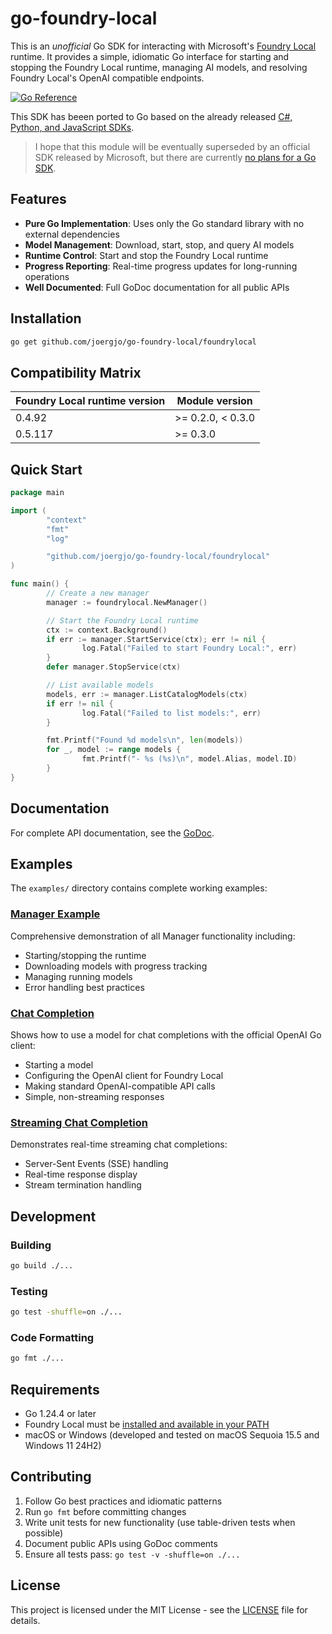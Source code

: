# go-foundry-local

This is an _unofficial_ Go SDK for interacting with Microsoft's [Foundry Local](https://learn.microsoft.com/en-us/azure/ai-foundry/foundry-local/what-is-foundry-local) runtime. It provides a simple, idiomatic Go interface for starting and stopping the Foundry Local runtime, managing AI models, and resolving Foundry Local's OpenAI compatible endpoints. 

[![Go Reference](https://pkg.go.dev/badge/github.com/joergjo/go-foundry-local/foundrylocal.svg)](https://pkg.go.dev/github.com/joergjo/go-foundry-local/foundrylocal)

This SDK has beeen ported to Go based on the already released [C#, Python, and JavaScript SDKs](https://github.com/microsoft/Foundry-Local).

>I hope that this module will be eventually superseded by an official SDK released by Microsoft, but there are currently [no plans for a Go SDK](https://github.com/microsoft/Foundry-Local/discussions/171).

## Features

- **Pure Go Implementation**: Uses only the Go standard library with no external dependencies
- **Model Management**: Download, start, stop, and query AI models
- **Runtime Control**: Start and stop the Foundry Local runtime
- **Progress Reporting**: Real-time progress updates for long-running operations
- **Well Documented**: Full GoDoc documentation for all public APIs

## Installation

```bash
go get github.com/joergjo/go-foundry-local/foundrylocal
```

## Compatibility Matrix

Foundry Local runtime version | Module version
------------------------------|-------------------
0.4.92                        | >= 0.2.0, < 0.3.0
0.5.117                       | >= 0.3.0

## Quick Start

```go
package main

import (
        "context"
        "fmt"
        "log"

        "github.com/joergjo/go-foundry-local/foundrylocal"
)

func main() {
	    // Create a new manager
	    manager := foundrylocal.NewManager()

	    // Start the Foundry Local runtime
	    ctx := context.Background()
	    if err := manager.StartService(ctx); err != nil {
		        log.Fatal("Failed to start Foundry Local:", err)
	    }
	    defer manager.StopService(ctx)

        // List available models
        models, err := manager.ListCatalogModels(ctx)
        if err != nil {
                log.Fatal("Failed to list models:", err)
        }

        fmt.Printf("Found %d models\n", len(models))
        for _, model := range models {
                fmt.Printf("- %s (%s)\n", model.Alias, model.ID)
        }
}
```

## Documentation

For complete API documentation, see the [GoDoc](https://pkg.go.dev/github.com/joergjo/go-foundry-local/foundrylocal).

## Examples

The `examples/` directory contains complete working examples:

### [Manager Example](examples/manager/)
Comprehensive demonstration of all Manager functionality including:
- Starting/stopping the runtime
- Downloading models with progress tracking
- Managing running models
- Error handling best practices

### [Chat Completion](examples/chat-completion/)
Shows how to use a model for chat completions with the official OpenAI Go client:
- Starting a model
- Configuring the OpenAI client for Foundry Local
- Making standard OpenAI-compatible API calls
- Simple, non-streaming responses

### [Streaming Chat Completion](examples/chat-completion-streaming/)
Demonstrates real-time streaming chat completions:
- Server-Sent Events (SSE) handling
- Real-time response display
- Stream termination handling

## Development

### Building

```bash
go build ./...
```

### Testing

```bash
go test -shuffle=on ./...
```

### Code Formatting

```bash
go fmt ./...
```

## Requirements

- Go 1.24.4 or later
- Foundry Local must be [installed and available in your PATH](https://learn.microsoft.com/en-us/azure/ai-foundry/foundry-local/get-started)
- macOS or Windows (developed and tested on macOS Sequoia 15.5 and Windows 11 24H2)

## Contributing

1. Follow Go best practices and idiomatic patterns
2. Run `go fmt` before committing changes
3. Write unit tests for new functionality (use table-driven tests when possible)
4. Document public APIs using GoDoc comments
5. Ensure all tests pass: `go test -v -shuffle=on ./...`

## License

This project is licensed under the MIT License - see the [LICENSE](LICENSE) file for details.
